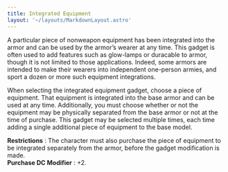 ```yaml
---
title: Integrated Equipment
layout: '~/layouts/MarkdownLayout.astro'
---
```

A particular piece of nonweapon equipment has been integrated into the armor
and can be used by the armor’s wearer at any time. This gadget is often used
to add features such as glow-lamps or duracable to armor, though it is not
limited to those applications. Indeed, some armors are intended to make their
wearers into independent one-person armies, and sport a dozen or more such
equipment integrations.

When selecting the integrated equipment gadget, choose a piece of equipment.
That equipment is integrated into the base armor and can be used at any time.
Additionally, you must choose whether or not the equipment may be physically
separated from the base armor or not at the time of purchase. This gadget may
be selected multiple times, each time adding a single additional piece of
equipment to the base model.

**Restrictions** : The character must also purchase the piece of equipment to
be integrated separately from the armor, before the gadget modification is
made.  
**Purchase DC Modifier** : +2.

